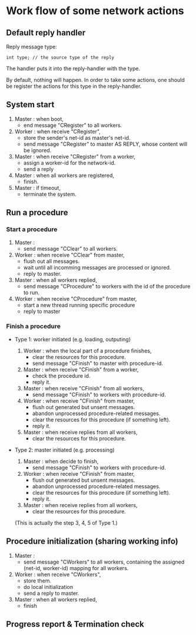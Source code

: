 # Work flow of some network actions

## Default reply handler

Reply message type:
```
int type; // the source type of the reply
```
The handler puts it into the reply-handler with the type.

By default, nothing will happen. 
In order to take some actions, one should be register the actions for this type in the reply-handler.

## System start

1. Master : when boot,
	- end message "CRegister" to all workers.
2. Worker : when receive "CRegister",
	- store the sender's net-id as master's net-id.
	- send message "CRegister" to master AS REPLY, whose content will be ignored.
3. Master : when receive "CRegister" from a worker,
	- assign a worker-id for the network-id.
	- send a reply
4. Master : when all workers are registered,
	- finish.
5. Master : if timeout,
	- terminate the system.

## Run a procedure

### Start a procedure

1. Master : 
	- send message "CClear" to all workers.
2. Worker : when receive "CClear" from master,
	- flush out all messages.
	- wait until all incomming messages are processed or ignored.
	- reply to master.
3. Master : when all workers replied,
	- send message "CProcedure" to workers with the id of the procedure to run.
4. Worker : when receive "CProcedure" from master,
	- start a new thread running specific procedure
	- reply to master

### Finish a procedure

- Type 1: worker initiated (e.g. loading, outputing)

	1. Worker : when the local part of a procedure finishes,
		- clear the resources for this procedure.
		- send message "CFinish" to master with procedure-id.
	2. Master : when receive "CFinish" from a worker,
		- check the procedure id.
		- reply it.
	3. Master : when receive "CFinish" from all workers,
		- send message "CFinish" to workers with procedure-id.
	4. Worker : when receive "CFinish" from master,
		- flush out generated but unsent messages.
		- abandon unprocessed procedure-related messages.
		- clear the resources for this procedure (if something left).
		- reply it.
	5. Master : when receive replies from all workers,
		- clear the resources for this procedure.

- Type 2: master initiated (e.g. processing)
	
	1. Master : when decide to finish,
		- send message "CFinish" to workers with procedure-id.
	2. Worker : when receive "CFinish" from master,
		- flush out generated but unsent messages.
		- abandon unprocessed procedure-related messages.
		- clear the resources for this procedure (if something left).
		- reply it.
	3. Master : when receive replies from all workers,
		- clear the resources for this procedure.

	(This is actually the step 3, 4, 5 of Type 1.)

## Procedure initialization (sharing working info)

1. Master :
	- send message "CWorkers" to all workers, containing the assigned (net-id, worker-id) mapping for all workers.
2. Worker : when receive "CWorkers",
	- store them.
	- do local initialization
	- send a reply to master.
3. Master : when all workers replied,
	- finish

## Progress report & Termination check

